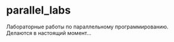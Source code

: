# parallel_labs
Лабораторные работы по параллельному программированию. 
Делаются в настоящий момент...
